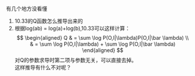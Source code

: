 有几个地方没看懂
1. 10.33的Q函数怎么推导出来的  
2. 根据log(ab) = log(a)+log(b),10.33可以这样计算：  
$$
\begin{aligned}
Q & = \sum \log P(O,I|\lambda)P(O,I|\bar \lambda) \\
& = \sum \log P(O,I|\lambda) + \sum \log P(O,I|\bar \lambda)
\end{aligned}
$$
对Q的参数求导时第二项与参数无关，可以直接去掉。  
这样推导有什么不对呢？